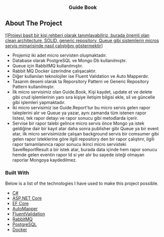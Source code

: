 <div align="center">
<h3 align="center">Guide Book</h3>
</div>


<!-- ABOUT THE PROJECT -->
## About The Project

[![Projeyi basit bir kişi rehberi olarak tanımlayabiliriz, burada önemli olan clean architecture, SOLID, generic repository, Queue gibi sistemlerin micros servis mimarisinde nasıl çalıştığını göstermektir]](https://github.com/edipgenc/guide)
<div>
<p>
<ul>
<li>
 Projemiz iki adet micro servisten oluşmaktadır.
 </li>
<li>
 Database olarak PostgreSQL ve Mongo Db kullanılmıştır.
</li>
 <li>
Queue için RabbitMQ kullanılmıştır.
 </li>
<li>
Rabbit MQ Docker üzerindne çalışacaktır.
</li>
<li>
Diğer kullanılan teknolojiler ise Fluent Validation ve Auto Mapperdır.
</li> 
<li>
Tasarım deseni olarak ta Reporsitory Pattern ve Generic Repository Pattern kullanılmıştır.
</li>
<li>
İlk micro servisimiz olan Guide.Book, Kişi kaydet, update et ve delete gibi crud işlemlerinin yanı sıra kişiye iletişim bilgisi ekle, sil ve güncelle gibi işlemleri yapmaktadır.
</li>
<li>
 İki micro servisimiz ise Guide.Report'tur bu micro servis gelen rapor taleplerini alır ve Queue ya yazar, aynı zamanda tüm istenen rapor listesi, tek rapor detayı ve rapor sonucu gibi metodlarda içerir.
 </li>
<li>
 Servise bir rapor talebi gelince micro servis önce Mongo ya istek geldiğine dair bir kayıt atar daha sonra publisher gibi Queue ya bir event atar, ilk micro servisimizde çalışan background servis bir comsumer gibi gelen rapor isteklerine göre ilgili repository den bir rapor çalıştırır, ilgili rapor tamamlanınca rapor sonucu ikinci micro servisteki SaveReportResult a bir istek atar, burada data içinde hem rapor sonucu hemde gelen eventin rapor Id si yer alır bu sayede isteği olmayan raporlar Mongoya kaydedilmez.
</li>


 
</ul>
</p>
</div>


### Built With

Below is a list of the technologies I have used to make this project possible.

* [C#](https://docs.microsoft.com/en-us/dotnet/csharp/)
* [ASP.NET Core](https://docs.microsoft.com/en-us/aspnet/core/introduction-to-aspnet-core?view=aspnetcore-6.0)
* [EF Core](https://docs.microsoft.com/en-us/ef/core/)
* [AutoMapper](https://github.com/AutoMapper/AutoMapper)
* [FluentValidation](https://docs.fluentvalidation.net/en/latest/)
* [RabbitMQ](https://www.rabbitmq.com/)
* [PostgreSQL](https://www.postgresql.org/)
* [Docker](https://docker.com/)

